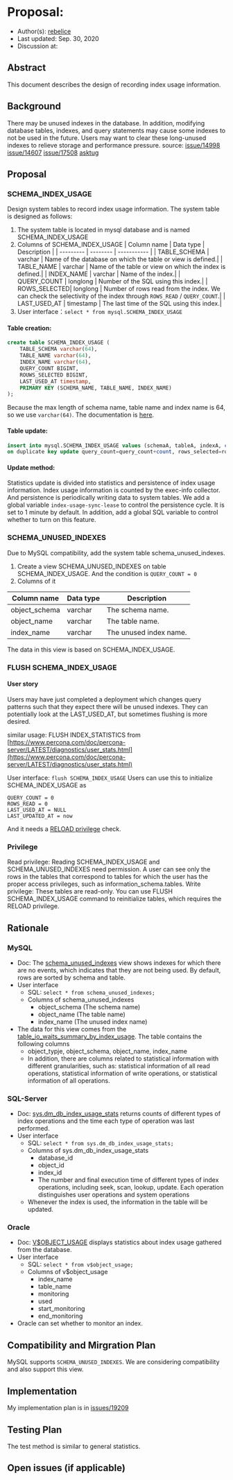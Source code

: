 # Proposal:

- Author(s):     [rebelice](https://github.com/rebelice)
- Last updated:  Sep. 30, 2020
- Discussion at: 

## Abstract

This document describes the design of recording index usage information.

## Background

There may be unused indexes in the database. In addition, modifying database tables, indexes, and query statements may cause some indexes to not be used in the future. Users may want to clear these long-unused indexes to relieve storage and performance pressure.
source: [issue/14998](https://github.com/pingcap/tidb/issues/14998) [issue/14607](https://github.com/pingcap/tidb/issues/14607) [issue/17508](https://github.com/pingcap/tidb/issues/17508) [asktug](https://asktug.com/t/topic/34614/12)

## Proposal

### SCHEMA_INDEX_USAGE

Design system tables to record index usage information. The system table is designed as follows:
1. The system table is located in mysql database and is named SCHEMA_INDEX_USAGE
2. Columns of SCHEMA_INDEX_USAGE
| Column name  | Data type | Description |
|  ---------   | --------  | ----------- |
| TABLE_SCHEMA | varchar   | Name of the database on which the table or view is defined.|
| TABLE_NAME   | varchar   | Name of the table or view on which the index is defined.|
| INDEX_NAME   | varchar   | Name of the index.|
| QUERY_COUNT  | longlong  | Number of the SQL using this index.|
| ROWS_SELECTED| longlong  | Number of rows read from the index. We can check the selectivity of the index through `ROWS_READ` / `QUERY_COUNT`.|
| LAST_USED_AT | timestamp | The last time of the SQL using this index.|
3. User interface：`select * from mysql.SCHEMA_INDEX_USAGE`

#### Table creation: 

```sql
create table SCHEMA_INDEX_USAGE (
	TABLE_SCHEMA varchar(64),
	TABLE_NAME varchar(64),
	INDEX_NAME varchar(64),
	QUERY_COUNT BIGINT,
	ROUWS_SELECTED BIGINT,
	LAST_USED_AT timestamp,
	PRIMARY KEY (SCHEMA_NAME, TABLE_NAME, INDEX_NAME)
);
```

Because the max length of schema name, table name and index name is 64, so we use `varchar(64)`. The documentation is [here](https://dev.mysql.com/doc/refman/5.7/en/identifier-length.html).

#### Table update: 

```sql
insert into mysql.SCHEMA_INDEX_USAGE values (schemaA, tableA, indexA, count, row, used_at) 
on duplicate key update query_count=query_count+count, rows_selected=rows_selected+row, last_used_at=greatest(last_used_at, used_at)
```

#### Update method:

Statistics update is divided into statistics and persistence of index usage information. Index usage information is counted by the exec-info collector. And persistence is periodically writing data to system tables. We add a global variable `index-usage-sync-lease` to control the persistence cycle. It is set to 1 minute by default. In addition, add a global SQL variable to control whether to turn on this feature.

### SCHEMA_UNUSED_INDEXES

Due to MySQL compatibility, add the system table schema_unused_indexes.
1. Create a view SCHEMA_UNUSED_INDEXES on table SCHEMA_INDEX_USAGE. And the condition is `QUERY_COUNT = 0`
2. Columns of it

| Column name   | Data type | Description           |
| -----------   | --------- | --------------------- |
| object_schema | varchar   | The schema name.      |
| object_name   | varchar   | The table name.       |
| index_name    | varchar   | The unused index name.|
The data in this view is based on SCHEMA_INDEX_USAGE. 

### FLUSH SCHEMA_INDEX_USAGE

#### User story

Users may have just completed a deployment which changes query patterns such that they expect there will be unused indexes. They can potentially look at the LAST_USED_AT, but sometimes flushing is more desired.

similar usage: FLUSH INDEX_STATISTICS from [https://www.percona.com/doc/percona-server/LATEST/diagnostics/user_stats.html](https://www.percona.com/doc/percona-server/LATEST/diagnostics/user_stats.html)

User interface: `flush SCHEMA_INDEX_USAGE`
Users can use this to initialize SCHEMA_INDEX_USAGE as
```
QUERY_COUNT = 0
ROWS_READ = 0
LAST_USED_AT = NULL
LAST_UPDATED_AT = now
```
And it needs a [RELOAD privilege](https://dev.mysql.com/doc/refman/5.7/en/privileges-provided.html#priv_reload) check.

### Privilege

Read privilege: Reading SCHEMA_INDEX_USAGE and SCHEMA_UNUSED_INDEXES need permission. A user can see only the rows in the tables that correspond to tables for which the user has the proper access privileges, such as information_schema.tables.
Write privilege: These tables are read-only. You can use FLUSH SCHEMA_INDEX_USAGE command to reinitialize tables, which requires the RELOAD privilege.

## Rationale

### MySQL

- Doc: The [schema_unused_indexes](https://dev.mysql.com/doc/refman/5.7/en/sys-schema-unused-indexes.html) view shows indexes for which there are no events, which indicates that they are not being used. By default, rows are sorted by schema and table.
- User interface
	- SQL:  `select * from schema_unused_indexes;`
	- Columns of schema_unused_indexes
		- object_schema (The schema name)
		- object_name (The table name)
		- index_name (The unused index name)
- The data for this view comes from the [table_io_waits_summary_by_index_usage](https://dev.mysql.com/doc/refman/5.7/en/table-waits-summary-tables.html#performance-schema-table-io-waits-summary-by-table-table). The table contains the following columns
	- object_typje, object_schema, object_name, index_name
	- In addition, there are columns related to statistical information with different granularities, such as: statistical information of all read operations, statistical information of write operations, or statistical information of all operations.

### SQL-Server

- Doc: [sys.dm_db_index_usage_stats](https://docs.microsoft.com/en-us/sql/relational-databases/system-dynamic-management-views/sys-dm-db-index-usage-stats-transact-sql?view=sql-server-ver15) returns counts of different types of index operations and the time each type of operation was last performed.
- User interface
	- SQL: `select * from sys.dm_db_index_usage_stats;`
	- Columns of sys.dm_db_index_usage_stats
		- database_id
		- object_id
		- index_id
		- The number and final execution time of different types of index operations, including seek, scan, lookup, update. Each operation distinguishes user operations and system operations
	- Whenever the index is used, the information in the table will be updated.

### Oracle

- Doc: [V$OBJECT_USAGE](https://docs.oracle.com/cd/B28359_01/server.111/b28320/dynviews_2077.htm#REFRN30162) displays statistics about index usage gathered from the database.
- User interface
	- SQL: `select * from v$object_usage;`
	- Columns of v$object_usage
		- index_name
		- table_name
		- monitoring
		- used
		- start_monitoring
		- end_monitoring
- Oracle can set whether to monitor an index.

## Compatibility and Mirgration Plan

MySQL supports `SCHEMA_UNUSED_INDEXES`. We are considering compatibility and also support this view.

## Implementation

My implementation plan is in [issues/19209](https://github.com/pingcap/tidb/issues/19209)

## Testing Plan

The test method is similar to general statistics.

## Open issues (if applicable)

